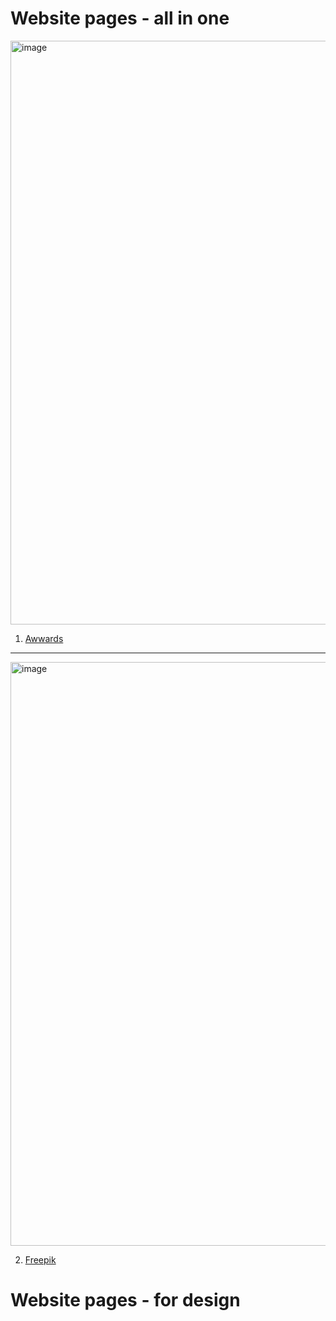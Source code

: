 
# Website pages - all in one

<img width="1906" height="934" alt="image" src="https://github.com/user-attachments/assets/f92f7f5b-dca3-47ef-a850-45d47396007b" />

1. [Awwards](https://www.awwwards.com/)

---
   
<img width="1906" height="934" alt="image" src="https://github.com/user-attachments/assets/8e106edc-d0a4-49ca-ad08-2efc660bbdee" />

2. [Freepik](https://www.freepik.com/search?format=search&last_filter=query&last_value=website&query=website)
   


# Website pages - for design
